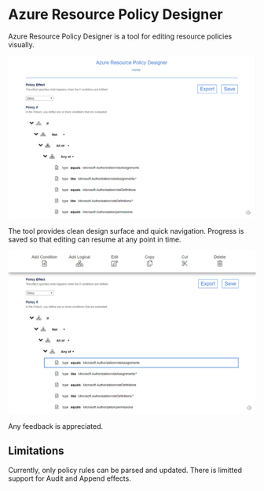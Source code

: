 # Azure Resource Policy Designer
Azure Resource Policy Designer is a tool for editing resource policies visually.

![Screenshot 1](/images/designer1.PNG)
  
The tool provides clean design surface and quick navigation. Progress is saved so that editing can resume at any point in time.

![Screenshot 2](/images/designer2.PNG)

Any feedback is appreciated.

## Limitations

Currently, only policy rules can be parsed and updated.
There is limitted support for Audit and Append effects.
